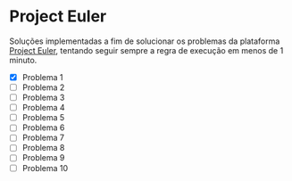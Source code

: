# Project Euler

Soluções implementadas a fim de solucionar os problemas da plataforma [Project Euler](https://projecteuler.net/), tentando seguir sempre a regra de execução em menos de 1 minuto.

- [x] Problema 1
- [ ] Problema 2
- [ ] Problema 3
- [ ] Problema 4
- [ ] Problema 5
- [ ] Problema 6
- [ ] Problema 7
- [ ] Problema 8
- [ ] Problema 9
- [ ] Problema 10
